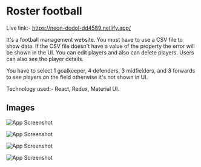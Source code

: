 
# Roster football

Live link:- https://neon-dodol-dd4589.netlify.app/

It's a football management website. You must have to use a CSV file to show data. If the CSV file doesn't have a value of the property the error will be shown in the UI. You can edit players and also can delete players. Users can also see the player details.

You have to select 1 goalkeeper, 4 defenders, 3 midfielders, and 3 forwards to see players on the field otherwise it's not shown in UI.


Technology used:- React, Redux, Material UI.


## Images

![App Screenshot](https://i.ibb.co/wSPHPQm/Screenshot-175.png) 

![App Screenshot](https://i.ibb.co/3Bttxwq/Screenshot-176.png)

![App Screenshot](https://i.ibb.co/4SV4875/Screenshot-177.png)

![App Screenshot](https://i.ibb.co/R4wcfmH/Screenshot-179.png)


